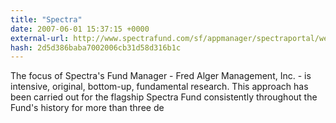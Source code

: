 ```yaml
---
title: "Spectra"
date: 2007-06-01 15:37:15 +0000
external-url: http://www.spectrafund.com/sf/appmanager/spectraportal/welcome?_nfpb=true&_pageLabel=spectra_portals_section&TopSections=About
hash: 2d5d386baba7002006cb31d58d316b1c
---
```


The focus of Spectra's Fund Manager - Fred Alger Management, Inc. - is intensive, original, bottom-up, fundamental research. This approach has been carried out for the flagship Spectra Fund consistently throughout the Fund's history for more than three de
